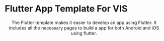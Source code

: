 # Flutter App Template For VIS
<p align="center">
  The Flutter template makes it easier to develop an app using Flutter. It includes all the necessary pages to build a app for both Android and iOS using flutter.
</p>
